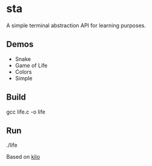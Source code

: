 sta
===

A simple terminal abstraction API for learning purposes.

## Demos
* Snake
* Game of Life
* Colors
* Simple

## Build
gcc life.c -o life

## Run
./life

Based on [kilo](https://github.com/antirez/kilo)
